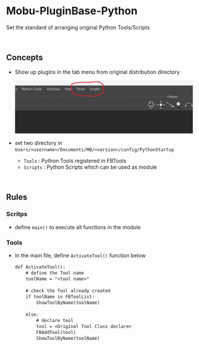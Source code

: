 # Mobu-PluginBase-Python
Set the standard of arranging original Python Tools/Scripts

<br>

## Concepts
- Show up plugins in the tab menu from original distribution directory

    ![alt text](image-1.png)

- set two directory in `Users/<username>/Documents/MB/<version>/config/PythonStartup`

    - `Tools`   : Python Tools registered in FBTools
    - `Scripts` : Python Scripts which can be used as module
<br>

## Rules
### Scritps
- define `main()` to execute all functions in the module


### Tools
- In the main file, define `ActivateTool()` function below  

    ```
    def ActivateTool():
        # define the Tool name 
        toolName = "<tool name>"

        # check the Tool already created
        if toolName in FBToolList:
            ShowToolByName(toolName)
    
        else:
            # declare tool
            tool = <Original Tool Class declare>
            FBAddTool(tool)
            ShowToolByName(toolName)
    ```